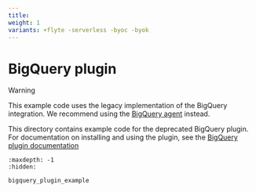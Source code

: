 ```yaml
---
title:
weight: 1
variants: +flyte -serverless -byoc -byok
---
```


# BigQuery plugin

> [!WARNING]
> This example code uses the legacy implementation of the BigQuery integration. We recommend using the [BigQuery agent](https://docs.flyte.org/en/latest/flytesnacks/examples/bigquery_agent/index.html) instead.

This directory contains example code for the deprecated BigQuery plugin. For documentation on installing and using the plugin, see the [BigQuery plugin documentation](https://docs.flyte.org/en/latest/deprecated_integrations/bigquery_plugin/index.html)

```{toctree}
:maxdepth: -1
:hidden:

bigquery_plugin_example
```
